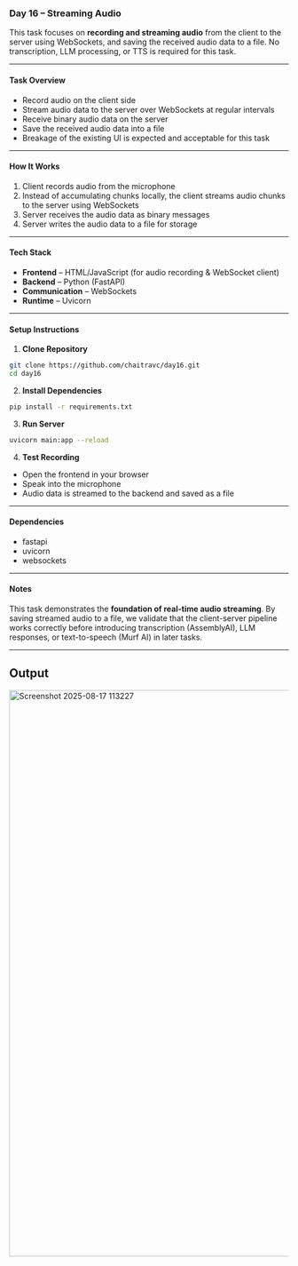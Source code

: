 

### Day 16 – Streaming Audio

This task focuses on **recording and streaming audio** from the client to the server using WebSockets, and saving the received audio data to a file. No transcription, LLM processing, or TTS is required for this task.

---

#### Task Overview

* Record audio on the client side
* Stream audio data to the server over WebSockets at regular intervals
* Receive binary audio data on the server
* Save the received audio data into a file
* Breakage of the existing UI is expected and acceptable for this task

---

#### How It Works

1. Client records audio from the microphone
2. Instead of accumulating chunks locally, the client streams audio chunks to the server using WebSockets
3. Server receives the audio data as binary messages
4. Server writes the audio data to a file for storage

---

#### Tech Stack

* **Frontend** – HTML/JavaScript (for audio recording & WebSocket client)
* **Backend** – Python (FastAPI)
* **Communication** – WebSockets
* **Runtime** – Uvicorn

---

#### Setup Instructions

1. **Clone Repository**

```bash
git clone https://github.com/chaitravc/day16.git
cd day16
```

2. **Install Dependencies**

```bash
pip install -r requirements.txt
```

3. **Run Server**

```bash
uvicorn main:app --reload
```

4. **Test Recording**

* Open the frontend in your browser
* Speak into the microphone
* Audio data is streamed to the backend and saved as a file

---



#### Dependencies

* fastapi
* uvicorn
* websockets

---

#### Notes

This task demonstrates the **foundation of real-time audio streaming**. By saving streamed audio to a file, we validate that the client-server pipeline works correctly before introducing transcription (AssemblyAI), LLM responses, or text-to-speech (Murf AI) in later tasks.

---

## Output

<img width="1920" height="1020" alt="Screenshot 2025-08-17 113227" src="https://github.com/user-attachments/assets/c474c1f4-0e5e-4a24-84ac-ed517ab52546" />


